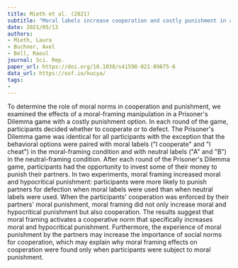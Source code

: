 ```yaml
---
title: Mieth et al. (2021)
subtitle: "Moral labels increase cooperation and costly punishment in a Prisoner's Dilemma game with punishment option"
date: 2021/05/13
authors:
- Mieth, Laura
- Buchner, Axel
- Bell, Raoul
journal: Sci. Rep.
paper_url: https://doi.org/10.1038/s41598-021-89675-6
data_url: https://osf.io/kucya/
tags:
-
---
```


To determine the role of moral norms in cooperation and punishment, we examined the effects of a moral-framing manipulation in a Prisoner's Dilemma game with a costly punishment option. In each round of the game, participants decided whether to cooperate or to defect. The Prisoner's Dilemma game was identical for all participants with the exception that the behavioral options were paired with moral labels ("I cooperate" and "I cheat") in the moral-framing condition and with neutral labels ("A" and "B") in the neutral-framing condition. After each round of the Prisoner's Dilemma game, participants had the opportunity to invest some of their money to punish their partners. In two experiments, moral framing increased moral and hypocritical punishment: participants were more likely to punish partners for defection when moral labels were used than when neutral labels were used. When the participants' cooperation was enforced by their partners' moral punishment, moral framing did not only increase moral and hypocritical punishment but also cooperation. The results suggest that moral framing activates a cooperative norm that specifically increases moral and hypocritical punishment. Furthermore, the experience of moral punishment by the partners may increase the importance of social norms for cooperation, which may explain why moral framing effects on cooperation were found only when participants were subject to moral punishment.
